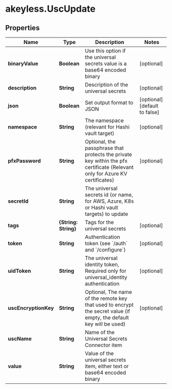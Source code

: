 # akeyless.UscUpdate

## Properties

Name | Type | Description | Notes
------------ | ------------- | ------------- | -------------
**binaryValue** | **Boolean** | Use this option if the universal secrets value is a base64 encoded binary | [optional] 
**description** | **String** | Description of the universal secrets | [optional] 
**json** | **Boolean** | Set output format to JSON | [optional] [default to false]
**namespace** | **String** | The namespace (relevant for Hashi vault target) | [optional] 
**pfxPassword** | **String** | Optional, the passphrase that protects the private key within the pfx certificate (Relevant only for Azure KV certificates) | [optional] 
**secretId** | **String** | The universal secrets id (or name, for AWS, Azure, K8s or Hashi vault targets) to update | 
**tags** | **{String: String}** | Tags for the universal secrets | [optional] 
**token** | **String** | Authentication token (see &#x60;/auth&#x60; and &#x60;/configure&#x60;) | [optional] 
**uidToken** | **String** | The universal identity token, Required only for universal_identity authentication | [optional] 
**uscEncryptionKey** | **String** | Optional, The name of the remote key that used to encrypt the secret value (if empty, the default key will be used) | [optional] 
**uscName** | **String** | Name of the Universal Secrets Connector item | 
**value** | **String** | Value of the universal secrets item, either text or base64 encoded binary | 


